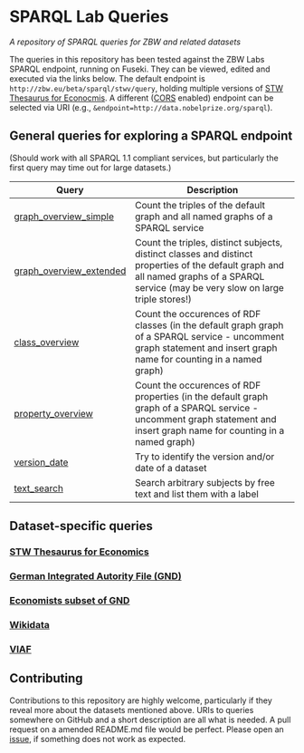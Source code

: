 SPARQL Lab Queries
==============
*A repository of SPARQL queries for ZBW and related datasets*

The queries in this repository has been tested against the ZBW Labs SPARQL endpoint, running on Fuseki. They can be viewed, edited and executed via the links below. The default endpoint is `http://zbw.eu/beta/sparql/stwv/query`, holding multiple versions of <a href="http://zbw.eu/stw">STW Thesaurus for Econocmis</a>. A different ([CORS](https://en.wikipedia.org/wiki/Cross-origin_resource_sharing) enabled) endpoint can be selected via URI (e.g., `&endpoint=http://data.nobelprize.org/sparql`).


General queries for exploring a SPARQL endpoint
-----------------------------------------------

(Should work with all SPARQL 1.1 compliant services, but particularly the first query may time out for large datasets.)

Query | Description
------|------------
[graph_overview_simple](http://zbw.eu/beta/sparql-lab/?queryRef=https://api.github.com/repos/zbw/sparql-queries/contents/graph_overview_simple.rq) | Count the triples of the default graph and all named graphs of a SPARQL service
[graph_overview_extended](http://zbw.eu/beta/sparql-lab/?queryRef=https://api.github.com/repos/zbw/sparql-queries/contents/graph_overview_extended.rq) | Count the triples, distinct subjects, distinct classes and distinct properties of the default graph and all named graphs of a SPARQL service (may be very slow on large triple stores!)
[class_overview](http://zbw.eu/beta/sparql-lab/?queryRef=https://api.github.com/repos/zbw/sparql-queries/contents/class_overview.rq) | Count the occurences of RDF classes (in the default graph graph of a SPARQL service - uncomment graph statement and insert graph name for counting in a named graph)
[property_overview](http://zbw.eu/beta/sparql-lab/?queryRef=https://api.github.com/repos/zbw/sparql-queries/contents/property_overview.rq) | Count the occurences of RDF properties (in the default graph graph of a SPARQL service - uncomment graph statement and insert graph name for counting in a named graph)
[version_date](http://zbw.eu/beta/sparql-lab/?endpoint=http://zbw.eu/beta/sparql/stw/query&queryRef=https://api.github.com/repos/zbw/sparql-queries/contents/version_date.rq) | Try to identify the version and/or date of a dataset
[text_search](http://zbw.eu/beta/sparql-lab/?endpoint=http://zbw.eu/beta/sparql/stw/query&queryRef=https://api.github.com/repos/zbw/sparql-queries/contents/text_search.rq) | Search arbitrary subjects by free text and list them with a label


Dataset-specific queries
------------------------

### [STW Thesaurus for Economics](stw)

### [German Integrated Autority File (GND)](gnd)

### [Economists subset of GND](econ_pers)

### [Wikidata](wikidata)

### [VIAF](viaf)

Contributing
------------

Contributions to this repository are highly welcome, particularly if they reveal more about the datasets mentioned above. URIs to queries somewhere on GitHub and a short description are all what is needed. A pull request on a amended README.md file would be perfect. Please open an [issue](https://github.com/zbw/sparql-queries/issues), if something does not work as expected.
